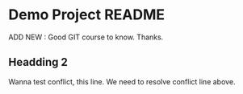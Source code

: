 # Demo Project README

ADD NEW : Good GIT course to know. Thanks. 

## Headding 2

Wanna test conflict, this line.
We need to resolve conflict line above.